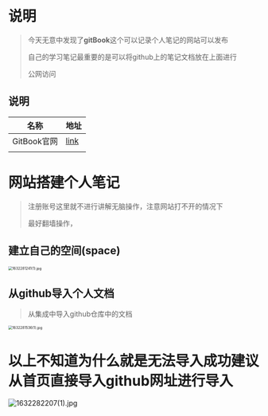 # 说明

> 今天无意中发现了**gitBook**这个可以记录个人笔记的网站可以发布
>
> 自己的学习笔记最重要的是可以将github上的笔记文档放在上面进行
>
> 公网访问

## 说明

| 名称        | 地址                             |
| ----------- | -------------------------------- |
| GitBook官网 | [link](https://www.gitbook.com/) |
|             |                                  |

# 网站搭建个人笔记

> 注册账号这里就不进行讲解无脑操作，注意网站打不开的情况下
>
> 最好翻墙操作，

## 建立自己的空间(space)

<img src="https://i.loli.net/2021/09/22/wJfkV17FEe3XTWZ.png" alt="1632281241(1).jpg" style="zoom:50%;" />

##  从github导入个人文档

>从集成中导入github仓库中的文档

<img src="https://i.loli.net/2021/09/22/plKdDaOrJURf7Be.png" alt="1632281536(1).jpg" style="zoom:50%;" />

# 以上不知道为什么就是无法导入成功建议从首页直接导入github网址进行导入

![1632282207(1).jpg](https://i.loli.net/2021/09/22/DeqTVN84Fkfuzn7.png)